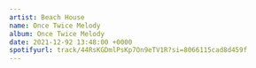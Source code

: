 ```yaml
---
artist: Beach House
name: Once Twice Melody
album: Once Twice Melody
date: 2021-12-92 13:48:00 +0000
spotifyurl: track/44RsKGDmlPsKp7On9eTV1R?si=8066115cad8d459f
---
```

